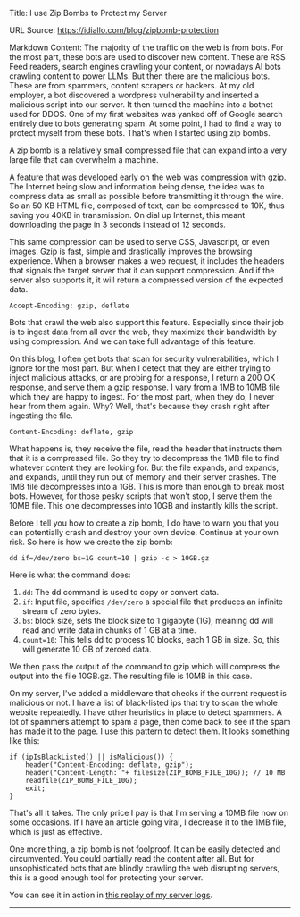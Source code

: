 Title: I use Zip Bombs to Protect my Server

URL Source: https://idiallo.com/blog/zipbomb-protection

Markdown Content:
The majority of the traffic on the web is from bots. For the most part, these bots are used to discover new content. These are RSS Feed readers, search engines crawling your content, or nowadays AI bots crawling content to power LLMs. But then there are the malicious bots. These are from spammers, content scrapers or hackers. At my old employer, a bot discovered a wordpress vulnerability and inserted a malicious script into our server. It then turned the machine into a botnet used for DDOS. One of my first websites was yanked off of Google search entirely due to bots generating spam. At some point, I had to find a way to protect myself from these bots. That's when I started using zip bombs.

A zip bomb is a relatively small compressed file that can expand into a very large file that can overwhelm a machine.

A feature that was developed early on the web was compression with gzip. The Internet being slow and information being dense, the idea was to compress data as small as possible before transmitting it through the wire. So an 50 KB HTML file, composed of text, can be compressed to 10K, thus saving you 40KB in transmission. On dial up Internet, this meant downloading the page in 3 seconds instead of 12 seconds.

This same compression can be used to serve CSS, Javascript, or even images. Gzip is fast, simple and drastically improves the browsing experience. When a browser makes a web request, it includes the headers that signals the target server that it can support compression. And if the server also supports it, it will return a compressed version of the expected data.

```
Accept-Encoding: gzip, deflate
```

Bots that crawl the web also support this feature. Especially since their job is to ingest data from all over the web, they maximize their bandwidth by using compression. And we can take full advantage of this feature.

On this blog, I often get bots that scan for security vulnerabilities, which I ignore for the most part. But when I detect that they are either trying to inject malicious attacks, or are probing for a response, I return a 200 OK response, and serve them a gzip response. I vary from a 1MB to 10MB file which they are happy to ingest. For the most part, when they do, I never hear from them again. Why? Well, that's because they crash right after ingesting the file.

```
Content-Encoding: deflate, gzip
```

What happens is, they receive the file, read the header that instructs them that it is a compressed file. So they try to decompress the 1MB file to find whatever content they are looking for. But the file expands, and expands, and expands, until they run out of memory and their server crashes. The 1MB file decompresses into a 1GB. This is more than enough to break most bots. However, for those pesky scripts that won't stop, I serve them the 10MB file. This one decompresses into 10GB and instantly kills the script.

Before I tell you how to create a zip bomb, I do have to warn you that you can potentially crash and destroy your own device. Continue at your own risk. So here is how we create the zip bomb:

```
dd if=/dev/zero bs=1G count=10 | gzip -c > 10GB.gz
```

Here is what the command does:

1.  `dd`: The dd command is used to copy or convert data.
2.  `if`: Input file, specifies `/dev/zero` a special file that produces an infinite stream of zero bytes.
3.  `bs`: block size, sets the block size to 1 gigabyte (1G), meaning dd will read and write data in chunks of 1 GB at a time.
4.  `count=10`: This tells dd to process 10 blocks, each 1 GB in size. So, this will generate 10 GB of zeroed data.

We then pass the output of the command to gzip which will compress the output into the file 10GB.gz. The resulting file is 10MB in this case.

On my server, I've added a middleware that checks if the current request is malicious or not. I have a list of black-listed ips that try to scan the whole website repeatedly. I have other heuristics in place to detect spammers. A lot of spammers attempt to spam a page, then come back to see if the spam has made it to the page. I use this pattern to detect them. It looks something like this:

```
if (ipIsBlackListed() || isMalicious()) {
    header("Content-Encoding: deflate, gzip");
    header("Content-Length: "+ filesize(ZIP_BOMB_FILE_10G)); // 10 MB
    readfile(ZIP_BOMB_FILE_10G);
    exit;
}
```

That's all it takes. The only price I pay is that I'm serving a 10MB file now on some occasions. If I have an article going viral, I decrease it to the 1MB file, which is just as effective.

One more thing, a zip bomb is not foolproof. It can be easily detected and circumvented. You could partially read the content after all. But for unsophisticated bots that are blindly crawling the web disrupting servers, this is a good enough tool for protecting your server.

You can see it in action in [this replay of my server logs](https://idiallo.com/blog/surviving-the-hug-of-death).

* * *
